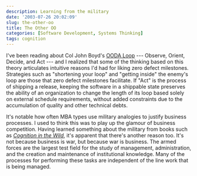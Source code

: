 ```yaml
---
description: Learning from the military
date: '2003-07-26 20:02:09'
slug: the-other-oo
title: The Other OO
categories: [Software Development, Systems Thinking]
tags: cognition
---
```


I've been reading about Col John Boyd's [OODA Loop](http://www.mindsim.com/MindSim/Corporate/OODA.html) --- Observe, Orient, Decide, and Act --- and I realized that some of the thinking based on this theory articulates intuitive reasons I'd had for liking zero defect milestones.  Strategies such as "shortening your loop" and "getting inside" the enemy's loop  are those that zero defect milestones facilitate.  If "Act" is the process of shipping a release, keeping the software in a shippable state preserves the ability of an organization to change the length of its loop based solely on external schedule requirements, without added constraints due to the accumulation of quality and other technical debts.

It's notable how often MBA types use military analogies to justify business processes.  I used to think this was to play up the glamour of business competition.  Having learned something about the military from books such as [_Cognition in the Wild_][cognition], it's apparent that there's another reason too.  It's not because business is war, but because war is business.  The armed forces are the largest test field for the study of management, administration, and the creation and maintenance of institutional knowledge.  Many of the processes for performing these tasks are independent of the line work that is being managed.

[cognition]: http://www.amazon.com/exec/obidos/ASIN/0262581469/oliversteele-20


